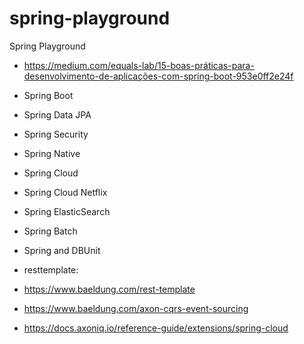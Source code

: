# spring-playground
Spring Playground


* https://medium.com/equals-lab/15-boas-práticas-para-desenvolvimento-de-aplicações-com-spring-boot-953e0ff2e24f


- Spring Boot
- Spring Data JPA
- Spring Security
- Spring Native
- Spring Cloud
- Spring Cloud Netflix
- Spring ElasticSearch
- Spring Batch
- Spring and DBUnit

- resttemplate:
- https://www.baeldung.com/rest-template

- https://www.baeldung.com/axon-cqrs-event-sourcing
- https://docs.axoniq.io/reference-guide/extensions/spring-cloud
